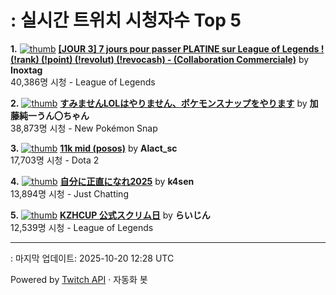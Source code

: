 # : 실시간 트위치 시청자수 Top 5

**1.** [![thumb](https://static-cdn.jtvnw.net/previews-ttv/live_user_inoxtag-320x180.jpg)](https://twitch.tv/Inoxtag)
**[[JOUR 3] 7 jours pour passer PLATINE sur League of Legends ! (!rank) (!point) (!revolut) (!revocash) - (Collaboration Commerciale)](https://twitch.tv/Inoxtag)** by **Inoxtag**<br>40,386명 시청  - League of Legends

**2.** [![thumb](https://static-cdn.jtvnw.net/previews-ttv/live_user_kato_junichi0817-320x180.jpg)](https://twitch.tv/加藤純一うん〇ちゃん)
**[すみませんLOLはやりません、ポケモンスナップをやります](https://twitch.tv/加藤純一うん〇ちゃん)** by **加藤純一うん〇ちゃん**<br>38,873명 시청  - New Pokémon Snap

**3.** [![thumb](https://static-cdn.jtvnw.net/previews-ttv/live_user_alact_sc-320x180.jpg)](https://twitch.tv/Alact_sc)
**[11k mid (posos)](https://twitch.tv/Alact_sc)** by **Alact_sc**<br>17,703명 시청  - Dota 2

**4.** [![thumb](https://static-cdn.jtvnw.net/previews-ttv/live_user_k4sen-320x180.jpg)](https://twitch.tv/k4sen)
**[自分に正直になれ2025](https://twitch.tv/k4sen)** by **k4sen**<br>13,894명 시청  - Just Chatting

**5.** [![thumb](https://static-cdn.jtvnw.net/previews-ttv/live_user_alfrea-320x180.jpg)](https://twitch.tv/らいじん)
**[KZHCUP 公式スクリム日](https://twitch.tv/らいじん)** by **らいじん**<br>12,539명 시청  - League of Legends


---
: 마지막 업데이트: 2025-10-20 12:28 UTC

Powered by [Twitch API](https://dev.twitch.tv/docs/api/reference) · 자동화 봇